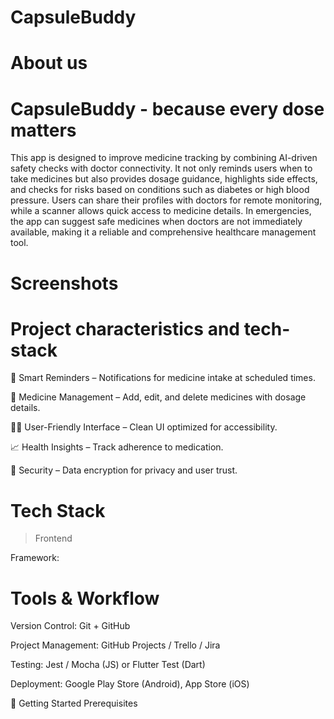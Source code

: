 # CapsuleBuddy

# About us

# CapsuleBuddy - because every dose matters
This app is designed to improve medicine tracking by combining AI-driven safety checks with doctor connectivity. It not only reminds users when to take medicines but also provides dosage guidance, highlights side effects, and checks for risks based on conditions such as diabetes or high blood pressure. Users can share their profiles with doctors for remote monitoring, while a scanner allows quick access to medicine details. In emergencies, the app can suggest safe medicines when doctors are not immediately available, making it a reliable and comprehensive healthcare management tool.

# Screenshots


# Project characteristics and tech- stack
🔔 Smart Reminders – Notifications for medicine intake at scheduled times.

💊 Medicine Management – Add, edit, and delete medicines with dosage details.

👨‍⚕️ User-Friendly Interface – Clean UI optimized for accessibility.

📈 Health Insights  – Track adherence to medication.

🔐 Security – Data encryption for privacy and user trust.

 # Tech Stack
 
>Frontend

Framework: 


# Tools & Workflow

Version Control: Git + GitHub

Project Management: GitHub Projects / Trello / Jira

Testing: Jest / Mocha (JS) or Flutter Test (Dart)

Deployment: Google Play Store (Android), App Store (iOS)

🚀 Getting Started
Prerequisites

